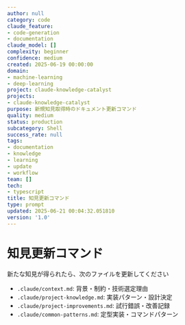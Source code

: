 ```yaml
---
author: null
category: code
claude_feature:
- code-generation
- documentation
claude_model: []
complexity: beginner
confidence: medium
created: 2025-06-19 00:00:00
domain:
- machine-learning
- deep-learning
project: claude-knowledge-catalyst
projects:
- claude-knowledge-catalyst
purpose: 新規知見取得時のドキュメント更新コマンド
quality: medium
status: production
subcategory: Shell
success_rate: null
tags:
- documentation
- knowledge
- learning
- update
- workflow
team: []
tech:
- typescript
title: 知見更新コマンド
type: prompt
updated: 2025-06-21 00:04:32.051810
version: '1.0'
---
```


# 知見更新コマンド

新たな知見が得られたら、次のファイルを更新してください

- `.claude/context.md`: 背景・制約・技術選定理由
- `.claude/project-knowledge.md`: 実装パターン・設計決定
- `.claude/project-improvements.md`: 試行錯誤・改善記録
- `.claude/common-patterns.md`: 定型実装・コマンドパターン